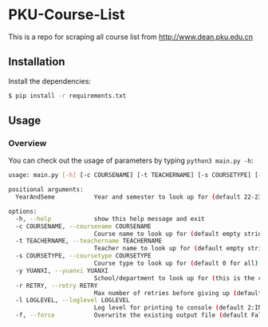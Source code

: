# PKU-Course-List

This is a repo for scraping all course list from http://www.dean.pku.edu.cn

## Installation

Install the dependencies:

```sh
$ pip install -r requirements.txt
```

## Usage

### Overview

You can check out the usage of parameters by typing `python3 main.py -h`:

```sh
usage: main.py [-h] [-c COURSENAME] [-t TEACHERNAME] [-s COURSETYPE] [-y YUANXI] [-r RETRY] [-l LOGLEVEL] [-f] YearAndSeme

positional arguments:
  YearAndSeme           Year and semester to look up for (default 22-23-1 stands for the first semester in year 2022-2023)

options:
  -h, --help            show this help message and exit
  -c COURSENAME, --coursename COURSENAME
                        Course name to look up for (default empty string for all)
  -t TEACHERNAME, --teachername TEACHERNAME
                        Teacher name to look up for (default empty string for all)
  -s COURSETYPE, --coursetype COURSETYPE
                        Course type to look up for (default 0 for all)
  -y YUANXI, --yuanxi YUANXI
                        School/department to look up for (this is the code for school/department, default 0 for all)
  -r RETRY, --retry RETRY
                        Max number of retries before giving up (default 3)
  -l LOGLEVEL, --loglevel LOGLEVEL
                        Log level for printing to console (default 2:INFO)
  -f, --force           Overwrite the existing output file (default False)
```
